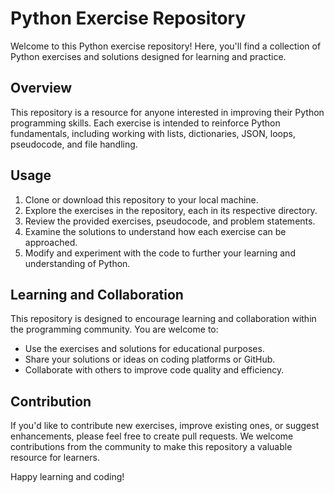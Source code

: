 # Python Exercise Repository

Welcome to this Python exercise repository! Here, you'll find a collection of Python exercises and solutions designed for learning and practice.

## Overview

This repository is a resource for anyone interested in improving their Python programming skills. Each exercise is intended to reinforce Python fundamentals, including working with lists, dictionaries, JSON, loops, pseudocode, and file handling.

## Usage

1. Clone or download this repository to your local machine.
2. Explore the exercises in the repository, each in its respective directory.
3. Review the provided exercises, pseudocode, and problem statements.
4. Examine the solutions to understand how each exercise can be approached.
5. Modify and experiment with the code to further your learning and understanding of Python.

## Learning and Collaboration

This repository is designed to encourage learning and collaboration within the programming community. You are welcome to:

- Use the exercises and solutions for educational purposes.
- Share your solutions or ideas on coding platforms or GitHub.
- Collaborate with others to improve code quality and efficiency.

## Contribution

If you'd like to contribute new exercises, improve existing ones, or suggest enhancements, please feel free to create pull requests. We welcome contributions from the community to make this repository a valuable resource for learners.

Happy learning and coding!
 
